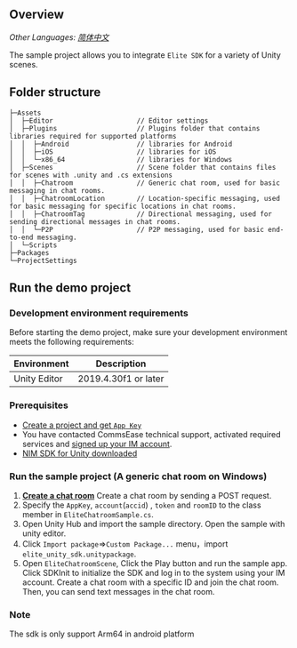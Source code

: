 ## Overview
_Other Languages: [简体中文](README_zh_CN.md)_

The sample project allows you to integrate `Elite SDK` for a variety of Unity scenes. 

## Folder structure
```
├─Assets
│  ├─Editor                     // Editor settings
│  ├─Plugins                    // Plugins folder that contains libraries required for supported platforms
│  │  ├─Android                 // libraries for Android
│  │  ├─iOS                     // libraries for iOS
│  │  └─x86_64                  // libraries for Windows
│  ├─Scenes                     // Scene folder that contains files for scenes with .unity and .cs extensions
│  │  ├─Chatroom                // Generic chat room, used for basic messaging in chat rooms.
│  │  ├─ChatroomLocation        // Location-specific messaging, used for basic messaging for specific locations in chat rooms.
│  │  ├─ChatroomTag             // Directional messaging, used for sending directional messages in chat rooms.
│  │  └─P2P                     // P2P messaging, used for basic end-to-end messaging.
│  └─Scripts
├─Packages
└─ProjectSettings
```

## Run the demo project

### Development environment requirements

Before starting the demo project, make sure your development environment meets the following requirements:

| Environment | Description |
|--------|--------|
| Unity Editor | 2019.4.30f1 or later |


### Prerequisites

- [Create a project and get `App Key`](https://doc.yunxin.163.com/nertc/docs/DE3NDM0NTI?platform=unity)
- You have contacted CommsEase technical support, activated required services and [signed up your IM account](https://doc.yunxin.163.com/messaging/docs/jMwMTQxODk?platform=android).
- [NIM SDK for Unity downloaded](https://yx-web-nosdn.netease.im/package/1663060266301/elite_unity_sdk_0.3.0.7z?download=elite_unity_sdk_0.3.0.7z)

### Run the sample project (A generic chat room on Windows)
1. [**Create a chat room**](https://doc.yunxin.163.com/messaging/docs/jA0MzQxOTI?platform=server)
Create a chat room by sending a POST request.
2. Specify the `AppKey`, `account`(`accid`) , `token` and `roomID` to the class member in `EliteChatroomSample.cs`.
3. Open Unity Hub and import the sample directory. Open the sample with unity editor.
4. Click `Import package`=>`Custom Package...` menu，import `elite_unity_sdk.unitypackage`.
5. Open `EliteChatroomScene`, Click the Play button and run the sample app. Click SDKInit to initialize the SDK and log in to the system using your IM account. Create a chat room with a specific ID and join the chat room. Then, you can send text messages in the chat room.

### Note
The sdk is only support Arm64 in android platform
